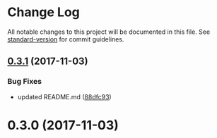 # Change Log

All notable changes to this project will be documented in this file. See [standard-version](https://github.com/conventional-changelog/standard-version) for commit guidelines.

<a name="0.3.1"></a>
## [0.3.1](https://github.com/muZk/pinericosas/compare/v0.3.0...v0.3.1) (2017-11-03)


### Bug Fixes

* updated README.md ([88dfc93](https://github.com/muZk/pinericosas/commit/88dfc93))



<a name="0.3.0"></a>
# 0.3.0 (2017-11-03)
